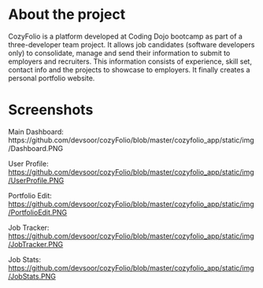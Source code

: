 <h1>About the project</h1>
CozyFolio is a platform developed at Coding Dojo bootcamp as part of a three-developer team project. It allows job candidates (software developers only) to consolidate, manage and send their information  to submit to employers and recruiters. This information consists of experience, skill set, contact info and the projects to showcase to employers. It finally creates a personal portfolio website.
<h1>Screenshots</h1>
Main Dashboard: https://github.com/devsoor/cozyFolio/blob/master/cozyfolio_app/static/img/Dashboard.PNG

User Profile: https://github.com/devsoor/cozyFolio/blob/master/cozyfolio_app/static/img/UserProfile.PNG

Portfolio Edit: https://github.com/devsoor/cozyFolio/blob/master/cozyfolio_app/static/img/PortfolioEdit.PNG

Job Tracker: https://github.com/devsoor/cozyFolio/blob/master/cozyfolio_app/static/img/JobTracker.PNG

Job Stats: https://github.com/devsoor/cozyFolio/blob/master/cozyfolio_app/static/img/JobStats.PNG

